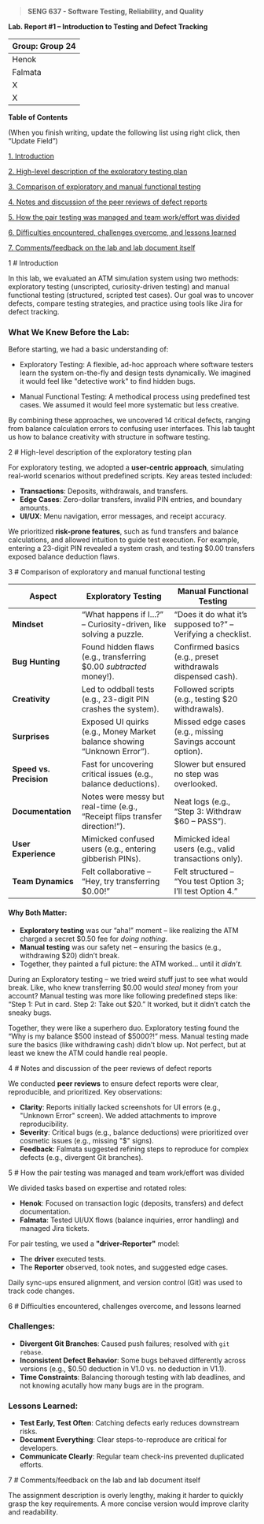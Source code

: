 >   **SENG 637 - Software Testing, Reliability, and Quality**

**Lab. Report \#1 – Introduction to Testing and Defect Tracking**

| Group: Group 24      |
|-----------------|
| Henok                |   
| Falmata              |   
| X               |   
| X              |   


**Table of Contents**

(When you finish writing, update the following list using right click, then
“Update Field”)

[1. Introduction](#introduction)

[2. High-level description of the exploratory testing plan](#high-level-description-of-the-exploratory-testing-plan)

[3. Comparison of exploratory and manual functional testing](#comparison-of-exploratory-and-manual-functional-testing)

[4. Notes and discussion of the peer reviews of defect reports](#notes-and-discussion-of-the-peer-reviews-of-defect-reports)

[5. How the pair testing was managed and team work/effort was divided](#how-the-pair-testing-was-managed-and-team-workeffort-was-divided)

[6. Difficulties encountered, challenges overcome, and lessons learned](#difficulties-encountered-challenges-overcome-and-lessons-learned)

[7. Comments/feedback on the lab and lab document itself](#commentsfeedback-on-the-lab-and-lab-document-itself)

1 # Introduction

In this lab, we evaluated an ATM simulation system using two methods: exploratory testing (unscripted, curiosity-driven testing) and manual functional testing (structured, scripted test cases). Our goal was to uncover defects, compare testing strategies, and practice using tools like Jira for defect tracking.

### What We Knew Before the Lab:
Before starting, we had a basic understanding of:

- Exploratory Testing: A flexible, ad-hoc approach where software testers learn the system on-the-fly and design tests dynamically. We imagined it would feel like "detective work" to find hidden bugs.

- Manual Functional Testing: A methodical process using predefined test cases. We assumed it would feel more systematic but less creative.

By combining these approaches, we uncovered 14 critical defects, ranging from balance calculation errors to confusing user interfaces. This lab taught us how to balance creativity with structure in software testing.

2 # High-level description of the exploratory testing plan


For exploratory testing, we adopted a **user-centric approach**, simulating real-world scenarios without predefined scripts. Key areas tested included:
- **Transactions**: Deposits, withdrawals, and transfers.
- **Edge Cases**: Zero-dollar transfers, invalid PIN entries, and boundary amounts.
- **UI/UX**: Menu navigation, error messages, and receipt accuracy.

We prioritized **risk-prone features**, such as fund transfers and balance calculations, and allowed intuition to guide test execution. For example, entering a 23-digit PIN revealed a system crash, and testing $0.00 transfers exposed balance deduction flaws.


3 # Comparison of exploratory and manual functional testing

| **Aspect**               | **Exploratory Testing**                                  | **Manual Functional Testing**                |  
|--------------------------|---------------------------------------------------------|----------------------------------------------|  
| **Mindset**              | “What happens if I…?” – Curiosity-driven, like solving a puzzle. | “Does it do what it’s supposed to?” – Verifying a checklist. |  
| **Bug Hunting**          | Found hidden flaws (e.g., transferring $0.00 *subtracted* money!). | Confirmed basics (e.g., preset withdrawals dispensed cash). |  
| **Creativity**           | Led to oddball tests (e.g., 23-digit PIN crashes the system). | Followed scripts (e.g., testing $20 withdrawals). |  
| **Surprises**            | Exposed UI quirks (e.g., Money Market balance showing “Unknown Error”). | Missed edge cases (e.g., missing Savings account option). |  
| **Speed vs. Precision**  | Fast for uncovering critical issues (e.g., balance deductions). | Slower but ensured no step was overlooked. |  
| **Documentation**        | Notes were messy but real-time (e.g., “Receipt flips transfer direction!”). | Neat logs (e.g., “Step 3: Withdraw $60 – PASS”). |  
| **User Experience**      | Mimicked confused users (e.g., entering gibberish PINs). | Mimicked ideal users (e.g., valid transactions only). |  
| **Team Dynamics**        | Felt collaborative – “Hey, try transferring $0.00!” | Felt structured – “You test Option 3; I’ll test Option 4.” |  

#### Why Both Matter:  
- **Exploratory testing** was our “aha!” moment – like realizing the ATM charged a secret $0.50 fee for *doing nothing*.  
- **Manual testing** was our safety net – ensuring the basics (e.g., withdrawing $20) didn’t break.  
- Together, they painted a full picture: the ATM worked… until it *didn’t*. 

During an Exploratory testing – we tried weird stuff just to see what would break. Like, who knew transferring $0.00 would *steal* money from your account? Manual testing was more like following predefined steps like: “Step 1: Put in card. Step 2: Take out $20.” It worked, but it didn’t catch the sneaky bugs.  

Together, they were like a superhero duo. Exploratory testing found the “Why is my balance $500 instead of $5000?!” mess. Manual testing made sure the basics (like withdrawing cash) didn’t blow up. Not perfect, but at least we knew the ATM could handle real people.   

4 # Notes and discussion of the peer reviews of defect reports

We conducted **peer reviews** to ensure defect reports were clear, reproducible, and prioritized. Key observations:
- **Clarity**: Reports initially lacked screenshots for UI errors (e.g., "Unknown Error" screen). We added attachments to improve reproducibility.
- **Severity**: Critical bugs (e.g., balance deductions) were prioritized over cosmetic issues (e.g., missing "$" signs).
- **Feedback**: Falmata suggested refining steps to reproduce for complex defects (e.g., divergent Git branches).

5 # How the pair testing was managed and team work/effort was divided 

We divided tasks based on expertise and rotated roles:
- **Henok**: Focused on transaction logic (deposits, transfers) and defect documentation.
- **Falmata**: Tested UI/UX flows (balance inquiries, error handling) and managed Jira tickets.

For pair testing, we used a **"driver-Reporter"** model:
- The **driver** executed tests.
- The **Reporter** observed, took notes, and suggested edge cases.

Daily sync-ups ensured alignment, and version control (Git) was used to track code changes.

6 # Difficulties encountered, challenges overcome, and lessons learned

### Challenges:
- **Divergent Git Branches**: Caused push failures; resolved with `git rebase`.
- **Inconsistent Defect Behavior**: Some bugs behaved differently across versions (e.g., $0.50 deduction in V1.0 vs. no deduction in V1.1).
- **Time Constraints**: Balancing thorough testing with lab deadlines, and not
knowing acutally how many bugs are in the program.

### Lessons Learned:
- **Test Early, Test Often**: Catching defects early reduces downstream risks.
- **Document Everything**: Clear steps-to-reproduce are critical for developers.
- **Communicate Clearly**: Regular team check-ins prevented duplicated efforts.


7 # Comments/feedback on the lab and lab document itself

The assignment description is overly lengthy, making it harder to quickly grasp the key requirements. A more concise version would improve clarity and readability.
